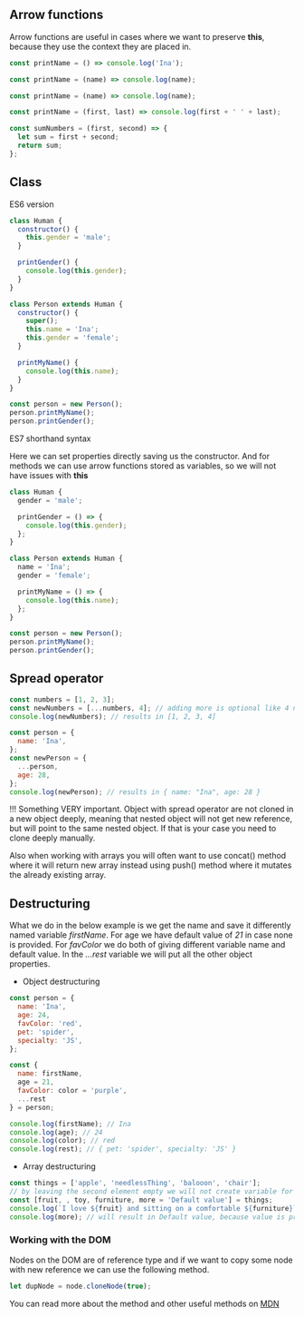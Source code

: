 ## Arrow functions

Arrow functions are useful in cases where we want to preserve **this**, because they use the context they are placed in.

```javascript
const printName = () => console.log('Ina');
```

```javascript
const printName = (name) => console.log(name);
```

```javascript
const printName = (name) => console.log(name);
```

```javascript
const printName = (first, last) => console.log(first + ' ' + last);
```

```javascript
const sumNumbers = (first, second) => {
  let sum = first + second;
  return sum;
};
```

## Class

ES6 version

```javascript
class Human {
  constructor() {
    this.gender = 'male';
  }

  printGender() {
    console.log(this.gender);
  }
}

class Person extends Human {
  constructor() {
    super();
    this.name = 'Ina';
    this.gender = 'female';
  }

  printMyName() {
    console.log(this.name);
  }
}

const person = new Person();
person.printMyName();
person.printGender();
```

ES7 shorthand syntax

Here we can set properties directly saving us the constructor. And for methods we can use arrow functions stored as variables, so we will not have issues with **this**

```javascript
class Human {
  gender = 'male';

  printGender = () => {
    console.log(this.gender);
  };
}

class Person extends Human {
  name = 'Ina';
  gender = 'female';

  printMyName = () => {
    console.log(this.name);
  };
}

const person = new Person();
person.printMyName();
person.printGender();
```

## Spread operator

```javascript
const numbers = [1, 2, 3];
const newNumbers = [...numbers, 4]; // adding more is optional like 4 number here
console.log(newNumbers); // results in [1, 2, 3, 4]
```

```javascript
const person = {
  name: 'Ina',
};
const newPerson = {
  ...person,
  age: 28,
};
console.log(newPerson); // results in { name: "Ina", age: 28 }
```

!!! Something VERY important. Object with spread operator are not cloned in a new object deeply, meaning that nested object will not get new reference, but will point to the same nested object. If that is your case you need to clone deeply manually.

Also when working with arrays you will often want to use concat() method where it will return new array instead using push() method where it mutates the already existing array.

## Destructuring

What we do in the below example is we get the name and save it differently named variable _firstName_. For age we have default value of _21_ in case none is provided. For _favColor_ we do both of giving different variable name and default value. In the _...rest_ variable we will put all the other object properties.

- Object destructuring

```javascript
const person = {
  name: 'Ina',
  age: 24,
  favColor: 'red',
  pet: 'spider',
  specialty: 'JS',
};

const {
  name: firstName,
  age = 21,
  favColor: color = 'purple',
  ...rest
} = person;

console.log(firstName); // Ina
console.log(age); // 24
console.log(color); // red
console.log(rest); // { pet: 'spider', specialty: 'JS' }
```

- Array destructuring

```javascript
const things = ['apple', 'needlessThing', 'balooon', 'chair'];
// by leaving the second element empty we will not create variable for it, because we don't want it
const [fruit, , toy, furniture, more = 'Default value'] = things;
console.log(`I love ${fruit} and sitting on a comfortable ${furniture}`);
console.log(more); // will result in Default value, because value is provided, but we have default
```

### Working with the DOM

Nodes on the DOM are of reference type and if we want to copy some node with new reference we can use the following method.

```javascript
let dupNode = node.cloneNode(true);
```

You can read more about the method and other useful methods on [MDN](https://developer.mozilla.org/en-US/docs/Web/API/Node/cloneNode)

